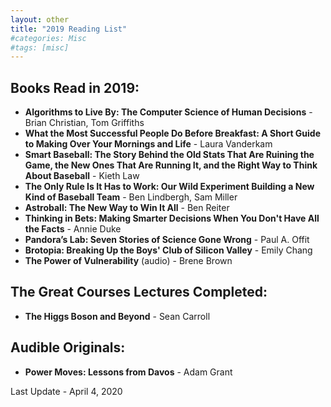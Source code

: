 ```yaml
---
layout: other
title: "2019 Reading List"
#categories: Misc
#tags: [misc]
---
```


## Books Read in 2019:

- __Algorithms to Live By: The Computer Science of Human Decisions__ - Brian Christian, Tom Griffiths
- __What the Most Successful People Do Before Breakfast: A Short Guide to Making Over Your Mornings and Life__ - Laura Vanderkam
- __Smart Baseball: The Story Behind the Old Stats That Are Ruining the Game, the New Ones That Are Running It, and the Right Way to Think About Baseball__ - Kieth Law
- __The Only Rule Is It Has to Work: Our Wild Experiment Building a New Kind of Baseball Team__ - Ben Lindbergh, Sam Miller 
- __Astroball: The New Way to Win It All__ - Ben Reiter
- __Thinking in Bets: Making Smarter Decisions When You Don't Have All the Facts__ - Annie Duke
- __Pandora’s Lab: Seven Stories of Science Gone Wrong__ - Paul A. Offit
- __Brotopia: Breaking Up the Boys' Club of Silicon Valley__ - Emily Chang
- __The Power of Vulnerability__ (audio) - Brene Brown


## The Great Courses Lectures Completed:

- __The Higgs Boson and Beyond__ - Sean Carroll


## Audible Originals:

- __Power Moves: Lessons from Davos__ - Adam Grant


Last Update - April 4, 2020